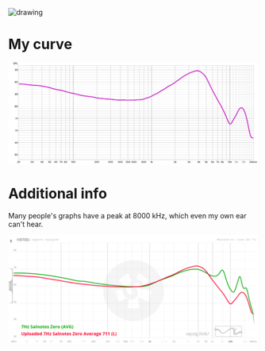 <img src="https://github.com/user-attachments/assets/6d839694-a347-4222-9c12-45d0eba4015e" alt="drawing" width=30%/> </p>

# My curve

![1](7Hz-Salnotes-Zero.jpg)

# Additional info

Many people's graphs have a peak at 8000 kHz, which even my own ear can't hear.

![2](mine-vs-squig-curves.png)
